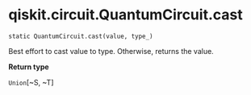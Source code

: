# qiskit.circuit.QuantumCircuit.cast

`static QuantumCircuit.cast(value, type_)`

Best effort to cast value to type. Otherwise, returns the value.

**Return type**

`Union`\[\~S, \~T]
